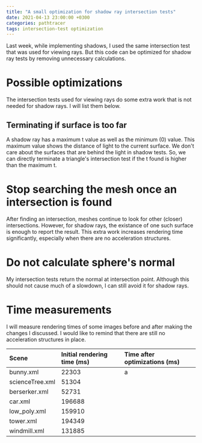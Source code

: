 ```yaml
---
title: "A small optimization for shadow ray intersection tests"
date: 2021-04-13 23:00:00 +0300
categories: pathtracer
tags: intersection-test optimization
---
```


Last week, while implementing shadows, I used the same intersection test that
was used for viewing rays. But this code can be optimized for shadow ray tests
by removing unnecessary calculations.

<!--more-->

# Possible optimizations

The intersection tests used for viewing rays do some extra work that is not
needed for shadow rays. I will list them below.

## Terminating if surface is too far

A shadow ray has a maximum t value as well as
the minimum (0) value. This maximum value shows the distance of light to the
current surface. We don't care about the surfaces that are behind the light in
shadow tests. So, we can directly terminate a triangle's intersection test if
the t found is higher than the maximum t.

# Stop searching the mesh once an intersection is found

After finding an intersection, meshes continue to look for other
(closer) intersections. However, for shadow rays, the existance of one such
surface is enough to report the result. This extra work increases rendering time
significantly, especially when there are no acceleration structures.

# Do not calculate sphere's normal

My intersection tests return the normal at intersection point. Although
this should not cause much of a slowdown, I can still avoid it for shadow rays.

# Time measurements

I will measure rendering times of some images before and after making the
changes I discussed. I would like to remind that there are still no acceleration
structures in place.

| Scene           | Initial rendering time (ms) | Time after optimizations (ms) |
| :-------------- | :-------------------------- | :---------------------------- |
| bunny.xml       | 22303                       | a                             |
| scienceTree.xml | 51304                       |                               |
| berserker.xml   | 52731                       |                               |
| car.xml         | 196688                      |                               |
| low_poly.xml    | 159910                      |                               |
| tower.xml       | 194349                      |                               |
| windmill.xml    | 131885                      |                               |